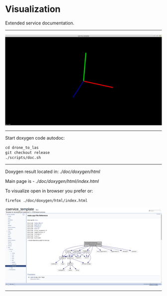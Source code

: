 # Visualization

Extended service documentation.

---

![Visualization](./img/visualizer.png)

---

Start doxygen code autodoc:<br/>

```
cd drone_to_las
git checkout release
./scripts/doc.sh
```

---

Doxygen result located in: *./doc/doxygen/html*

Main page is - *./doc/doxygen/html/index.html*

To visualize open in browser you prefer or:
```
firefox ./doc/doxygen/html/index.html
```
![doxygen](img/doxygen.png)

---